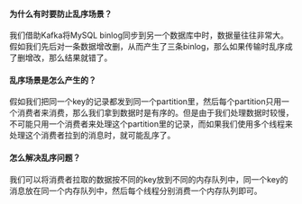 #### 为什么有时要防止乱序场景？

我们借助Kafka将MySQL binlog同步到另一个数据库中时，数据量往往非常大。假如我们先后对一条数据增改删，从而产生了三条binlog，那么如果传输时乱序成了删增改，那么结果就错了。

#### 乱序场景是怎么产生的？

假如我们把同一个key的记录都发到同一个partition里，然后每个partition只用一个消费者来消费，那么我们拿到数据时是有序的。但是由于我们处理数据时较慢，不可能只用一个消费者来处理这个partition里的记录，而如果我们使用多个线程来处理这个消费者拉到的消息时，就可能乱序了。

#### 怎么解决乱序问题？

我们可以将消费者拉取的数据按不同的key放到不同的内存队列中，同一个key的消息放在同一个内存队列中，然后每个线程分别消费一个内存队列即可。